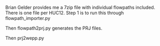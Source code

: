 
Brian Gelder provides me a 7zip file with individual flowpaths included.  There
is one file per HUC12.  Step 1 is to run this through flowpath_importer.py

Then flowpath2prj.py generates the PRJ files.

Then prj2wepp.py